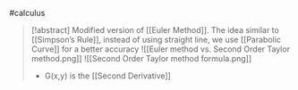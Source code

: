 #calculus 
>[!abstract] Modified version of [[Euler Method]]. The idea similar to [[Simpson’s Rule]], instead of using straight line, we use [[Parabolic Curve]] for a better accuracy
>![[Euler method vs. Second Order Taylor method.png]]
>![[Second Order Taylor method formula.png]]
>- G(x,y) is the [[Second Derivative]]



